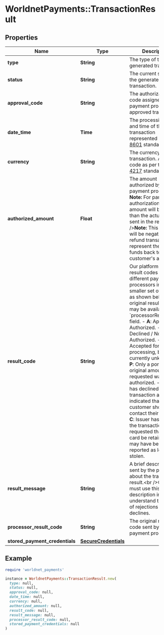 # WorldnetPayments::TransactionResult

## Properties

| Name | Type | Description | Notes |
| ---- | ---- | ----------- | ----- |
| **type** | **String** | The type of the generated transaction. | [optional] |
| **status** | **String** | The current status of the generated transaction. | [optional] |
| **approval_code** | **String** | The authorization code assigned by the payment processor for approved transactions. | [optional] |
| **date_time** | **Time** | The processing date and time of the transaction represented as per [ISO 8601](https://en.wikipedia.org/wiki/ISO_8601) standard. | [optional] |
| **currency** | **String** | The currency of the transaction. A 3-letter code as per the [ISO 4217](https://en.wikipedia.org/wiki/ISO_4217#Active_codes) standard. | [optional] |
| **authorized_amount** | **Float** | The amount authorized by the payment processor.  **Note:** For partial authorizations, this amount will be lower than the actual amount sent in the request.&lt;br /&gt;**Note:** This amount will be negative for refund transactions to represent the return of funds back to the customer&#39;s account. | [optional] |
| **result_code** | **String** | Our platform maps result codes sent by different payment processors into a smaller set of codes as shown below. The original result code may be available in the &#x60;processorResultCode&#x60; field.  - **A**: Approved / Authorized. - **D**: Declined / Not Authorized. - **E**: Accepted for later processing, but result currently unknown. - **P**: Only a portion of the original amount requested was authorized. - **R**: Issuer has declined the transaction and indicated that the customer should contact their bank. - **C**: Issuer has declined the transaction and requested that the card be retained as it may have been reported as lost or stolen. | [optional] |
| **result_message** | **String** | A brief description sent by the processor about the transaction result.&lt;br /&gt;Clients must use this description in order to understand the cause of rejections and declines. | [optional] |
| **processor_result_code** | **String** | The original result code sent by the payment processor. | [optional] |
| **stored_payment_credentials** | [**SecureCredentials**](SecureCredentials.md) |  | [optional] |

## Example

```ruby
require 'worldnet_payments'

instance = WorldnetPayments::TransactionResult.new(
  type: null,
  status: null,
  approval_code: null,
  date_time: null,
  currency: null,
  authorized_amount: null,
  result_code: null,
  result_message: null,
  processor_result_code: null,
  stored_payment_credentials: null
)
```

